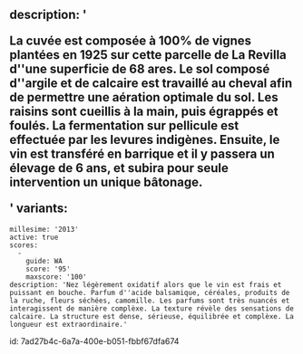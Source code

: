 description: '<p>La cuvée est composée à 100% de vignes plantées en 1925 sur cette parcelle de La Revilla d''une superficie de 68 ares. Le sol composé d''argile et de calcaire est travaillé au cheval afin de permettre une aération optimale du sol. Les raisins sont cueillis à la main, puis égrappés et foulés. La fermentation sur pellicule est effectuée par les levures indigènes. Ensuite, le vin est transféré en barrique et il y passera un élevage de 6 ans, et subira pour seule intervention un unique bâtonage.</p>'
variants:
  -
    millesime: '2013'
    active: true
    scores:
      -
        guide: WA
        score: '95'
        maxscore: '100'
    description: 'Nez légèrement oxidatif alors que le vin est frais et puissant en bouche. Parfum d''acide balsamique, céréales, produits de la ruche, fleurs séchées, camomille. Les parfums sont très nuancés et interagissent de manière complèxe. La texture révèle des sensations de calcaire. La structure est dense, sérieuse, équilibrée et complèxe. La longueur est extraordinaire.'
id: 7ad27b4c-6a7a-400e-b051-fbbf67dfa674
